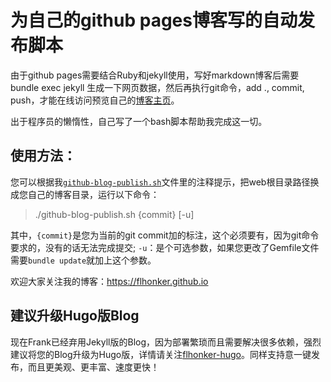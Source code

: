 # 为自己的github pages博客写的自动发布脚本

由于github pages需要结合Ruby和jekyll使用，写好markdown博客后需要bundle exec jekyll 生成一下网页数据，然后再执行git命令，add ., commit, push，才能在线访问预览自己的[博客主页](flhonker.github.io)。

出于程序员的懒惰性，自己写了一个bash脚本帮助我完成这一切。

## 使用方法：

您可以根据我[`github-blog-publish.sh`](./github-blog-publish.sh)文件里的注释提示，把web根目录路径换成您自己的博客目录，运行以下命令：
> ./github-blog-publish.sh {commit} [-u]

其中，`{commit}`是您为当前的git commit加的标注，这个必须要有，因为git命令要求的，没有的话无法完成提交;
`-u`：是个可选参数，如果您更改了Gemfile文件需要`bundle update`就加上这个参数。

欢迎大家关注我的博客：<https://flhonker.github.io>

## 建议升级Hugo版Blog

现在Frank已经弃用Jekyll版的Blog，因为部署繁琐而且需要解决很多依赖，强烈建议将您的Blog升级为Hugo版，详情请关注[flhonker-hugo](https://github.com/FLHonker/flhonker-hugo)。同样支持意一键发布，而且更美观、更丰富、速度更快！